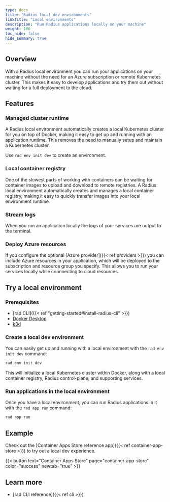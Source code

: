```yaml
---
type: docs
title: "Radius local dev environments"
linkTitle: "Local environments"
description: "Run Radius applications locally on your machine"
weight: 100
toc_hide: false
hide_summary: true
---
```


## Overview

With a Radius local environment you can run your applications on your machine without the need for an Azure subscription or remote Kubernetes cluster. This makes it easy to develop applications and try them out without waiting for a full deployment to the cloud.

## Features

### Managed cluster runtime

A Radius local environment automatically creates a local Kubernetes cluster for you on top of Docker, making it easy to get up and running with an application runtime. This removes the need to manually setup and maintain a Kubernetes cluster.

Use `rad env init dev` to create an environment.

### Local container registry

One of the slowest parts of working with containers can be waiting for container images to upload and download to remote registries. A Radius local environment automatically creates and manages a local container registry, making it easy to quickly transfer images into your local environment runtime.

### Stream logs

When you run an application locally the logs of your services are output to the terminal.

### Deploy Azure resources

If you configure the optional [Azure provider]({{< ref providers >}}) you can include Azure resources in your application, which will be deployed to the subscription and resource group you specify. This allows you to run your services locally while connnecting to cloud resources.

## Try a local environment

### Prerequisites

- [rad CLI]({{< ref "getting-started#install-radius-cli" >}})
- [Docker Desktop](https://www.docker.com/products/docker-desktop)
- [k3d](https://k3d.io/)

### Create a local dev environment

You can easily get up and running with a local environment with the `rad env init dev` command:

```sh
rad env init dev
```

This will initialize a local Kubernetes cluster within Docker, along with a local container registry, Radius control-plane, and supporting services.

### Run applications in the local environment

Once you have a local environment, you can run Radius applications in it with the `rad app run` command:

```sh
rad app run
```

## Example

Check out the [Container Apps Store reference app]({{< ref container-app-store >}}) to try out a local dev experience.

{{< button text="Container Apps Store" page="container-app-store" color="success" newtab="true" >}}

## Learn more

- [rad CLI reference]({{< ref cli >}})
